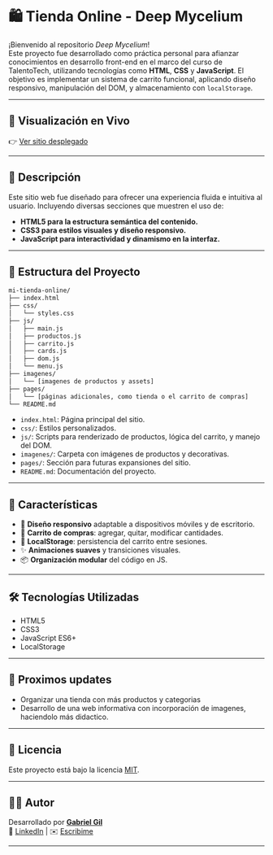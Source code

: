 
# 🛍️ Tienda Online - Deep Mycelium

¡Bienvenido al repositorio *Deep Mycelium*!  
Este proyecto fue desarrollado como práctica personal para afianzar conocimientos en desarrollo front-end en el marco del curso de TalentoTech, utilizando tecnologías como **HTML**, **CSS** y **JavaScript**. El objetivo es implementar un sistema de carrito funcional, aplicando diseño responsivo, manipulación del DOM, y almacenamiento con `localStorage`.

---

## 🚀 Visualización en Vivo

👉 [Ver sitio desplegado](https://gabrielgil88.github.io/DeepMycelium/) 

---

## 🧩 Descripción

Este sitio web fue diseñado para ofrecer una experiencia fluida e intuitiva al usuario. Incluyendo diversas secciones que muestren el uso de:

- **HTML5 para la estructura semántica del contenido.**
- **CSS3 para estilos visuales y diseño responsivo.**
- **JavaScript para interactividad y dinamismo en la interfaz.**


---

## 📁 Estructura del Proyecto

```bash
mi-tienda-online/
├── index.html
├── css/
│   └── styles.css
├── js/
│   ├── main.js
│   ├── productos.js
│   ├── carrito.js
│   ├── cards.js
│   ├── dom.js
│   └── menu.js
├── imagenes/
│   └── [imagenes de productos y assets]
├── pages/
│   └── [páginas adicionales, como tienda o el carrito de compras]
└── README.md
```

- `index.html`: Página principal del sitio.
- `css/`: Estilos personalizados.
- `js/`: Scripts para renderizado de productos, lógica del carrito, y manejo del DOM.
- `imagenes/`: Carpeta con imágenes de productos y decorativas.
- `pages/`: Sección para futuras expansiones del sitio.
- `README.md`: Documentación del proyecto.

---

## 🚀 Características

- 🎨 **Diseño responsivo** adaptable a dispositivos móviles y de escritorio.
- 🛒 **Carrito de compras**: agregar, quitar, modificar cantidades.
- 💾 **LocalStorage**: persistencia del carrito entre sesiones.
- ✨ **Animaciones suaves** y transiciones visuales.
- 📦 **Organización modular** del código en JS.

---

## 🛠️ Tecnologías Utilizadas

- HTML5
- CSS3
- JavaScript ES6+
- LocalStorage

---

## 🔧 Proximos updates

- Organizar una tienda con más productos y categorias
- Desarrollo de una web informativa con incorporación de imagenes, haciendolo más didactico.

------

## 📄 Licencia

Este proyecto está bajo la licencia [MIT](https://opensource.org/licenses/MIT).

---

## 🙋‍♂️ Autor

Desarrollado por [**Gabriel Gil**](https://github.com/GabrielGil88/)  
💼 [LinkedIn](https://www.linkedin.com/in/gaboagil) | ✉️ [Escribime](mailto:gaboagil.uxui@gmail.com)

---
